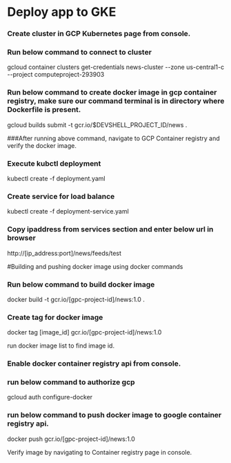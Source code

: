 # Deploy app to GKE

### Create cluster in GCP Kubernetes page from console.

### Run below command to connect to cluster
gcloud container clusters get-credentials news-cluster --zone us-central1-c --project computeproject-293903

### Run below command to create docker image in gcp container registry, make sure our command terminal is in directory where Dockerfile is present.
gcloud builds submit -t gcr.io/$DEVSHELL_PROJECT_ID/news . 

###After running above command, navigate to GCP Container registry and verify the docker image.

### Execute kubctl deployment
kubectl create -f deployment.yaml

### Create service for load balance
kubectl create -f deployment-service.yaml

### Copy ipaddress from services section and enter below url in browser
http://[ip_address:port]/news/feeds/test



#Building and pushing docker image using docker commands

### Run below command to build docker image
docker build -t gcr.io/[gpc-project-id]/news:1.0 .

### Create tag for docker image
docker tag [image_id] gcr.io/[gpc-project-id]/news:1.0

run docker image list to find image id.

### Enable docker container registry api from console.

### run below command to authorize gcp
gcloud auth configure-docker

### run below command to push docker image to google container registry api.
docker push gcr.io/[gpc-project-id]/news:1.0

Verify image by navigating to Container registry page in console.